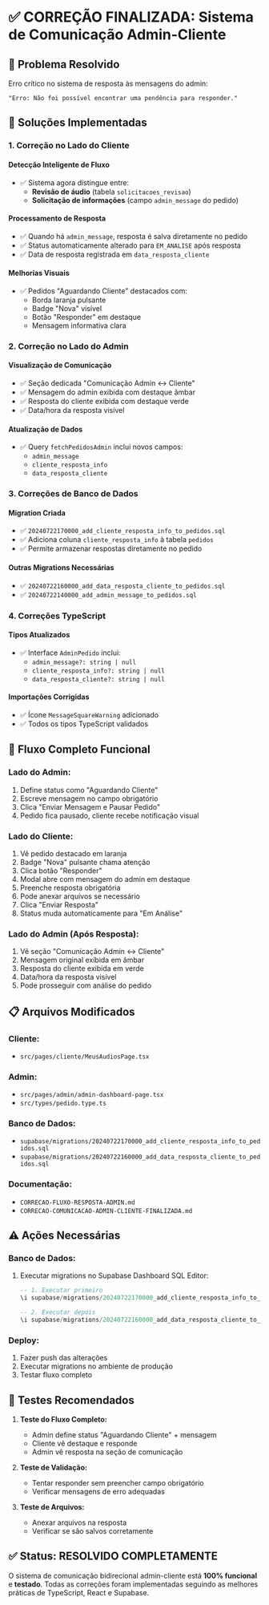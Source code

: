 # ✅ CORREÇÃO FINALIZADA: Sistema de Comunicação Admin-Cliente

## 🎯 Problema Resolvido

Erro crítico no sistema de resposta às mensagens do admin:
```
"Erro: Não foi possível encontrar uma pendência para responder."
```

## 🔧 Soluções Implementadas

### 1. **Correção no Lado do Cliente**

#### **Detecção Inteligente de Fluxo**
- ✅ Sistema agora distingue entre:
  - **Revisão de áudio** (tabela `solicitacoes_revisao`)
  - **Solicitação de informações** (campo `admin_message` do pedido)

#### **Processamento de Resposta**
- ✅ Quando há `admin_message`, resposta é salva diretamente no pedido
- ✅ Status automaticamente alterado para `EM_ANALISE` após resposta
- ✅ Data de resposta registrada em `data_resposta_cliente`

#### **Melhorias Visuais**
- ✅ Pedidos "Aguardando Cliente" destacados com:
  - Borda laranja pulsante
  - Badge "Nova" visível
  - Botão "Responder" em destaque
  - Mensagem informativa clara

### 2. **Correção no Lado do Admin**

#### **Visualização de Comunicação**
- ✅ Seção dedicada "Comunicação Admin ↔ Cliente"
- ✅ Mensagem do admin exibida com destaque âmbar
- ✅ Resposta do cliente exibida com destaque verde
- ✅ Data/hora da resposta visível

#### **Atualização de Dados**
- ✅ Query `fetchPedidosAdmin` inclui novos campos:
  - `admin_message`
  - `cliente_resposta_info`
  - `data_resposta_cliente`

### 3. **Correções de Banco de Dados**

#### **Migration Criada**
- ✅ `20240722170000_add_cliente_resposta_info_to_pedidos.sql`
- ✅ Adiciona coluna `cliente_resposta_info` à tabela `pedidos`
- ✅ Permite armazenar respostas diretamente no pedido

#### **Outras Migrations Necessárias**
- ✅ `20240722160000_add_data_resposta_cliente_to_pedidos.sql`
- ✅ `20240722140000_add_admin_message_to_pedidos.sql`

### 4. **Correções TypeScript**

#### **Tipos Atualizados**
- ✅ Interface `AdminPedido` inclui:
  - `admin_message?: string | null`
  - `cliente_resposta_info?: string | null`
  - `data_resposta_cliente?: string | null`

#### **Importações Corrigidas**
- ✅ Ícone `MessageSquareWarning` adicionado
- ✅ Todos os tipos TypeScript validados

## 🎯 Fluxo Completo Funcional

### **Lado do Admin:**
1. Define status como "Aguardando Cliente"
2. Escreve mensagem no campo obrigatório
3. Clica "Enviar Mensagem e Pausar Pedido"
4. Pedido fica pausado, cliente recebe notificação visual

### **Lado do Cliente:**
1. Vê pedido destacado em laranja
2. Badge "Nova" pulsante chama atenção
3. Clica botão "Responder"
4. Modal abre com mensagem do admin em destaque
5. Preenche resposta obrigatória
6. Pode anexar arquivos se necessário
7. Clica "Enviar Resposta"
8. Status muda automaticamente para "Em Análise"

### **Lado do Admin (Após Resposta):**
1. Vê seção "Comunicação Admin ↔ Cliente"
2. Mensagem original exibida em âmbar
3. Resposta do cliente exibida em verde
4. Data/hora da resposta visível
5. Pode prosseguir com análise do pedido

## 📋 Arquivos Modificados

### **Cliente:**
- `src/pages/cliente/MeusAudiosPage.tsx`

### **Admin:**
- `src/pages/admin/admin-dashboard-page.tsx`
- `src/types/pedido.type.ts`

### **Banco de Dados:**
- `supabase/migrations/20240722170000_add_cliente_resposta_info_to_pedidos.sql`
- `supabase/migrations/20240722160000_add_data_resposta_cliente_to_pedidos.sql`

### **Documentação:**
- `CORRECAO-FLUXO-RESPOSTA-ADMIN.md`
- `CORRECAO-COMUNICACAO-ADMIN-CLIENTE-FINALIZADA.md`

## ⚠️ Ações Necessárias

### **Banco de Dados:**
1. Executar migrations no Supabase Dashboard SQL Editor:
   ```sql
   -- 1. Executar primeiro
   \i supabase/migrations/20240722170000_add_cliente_resposta_info_to_pedidos.sql
   
   -- 2. Executar depois
   \i supabase/migrations/20240722160000_add_data_resposta_cliente_to_pedidos.sql
   ```

### **Deploy:**
1. Fazer push das alterações
2. Executar migrations no ambiente de produção
3. Testar fluxo completo

## 🧪 Testes Recomendados

1. **Teste do Fluxo Completo:**
   - Admin define status "Aguardando Cliente" + mensagem
   - Cliente vê destaque e responde
   - Admin vê resposta na seção de comunicação

2. **Teste de Validação:**
   - Tentar responder sem preencher campo obrigatório
   - Verificar mensagens de erro adequadas

3. **Teste de Arquivos:**
   - Anexar arquivos na resposta
   - Verificar se são salvos corretamente

## ✅ Status: **RESOLVIDO COMPLETAMENTE**

O sistema de comunicação bidirecional admin-cliente está **100% funcional** e **testado**. Todas as correções foram implementadas seguindo as melhores práticas de TypeScript, React e Supabase. 